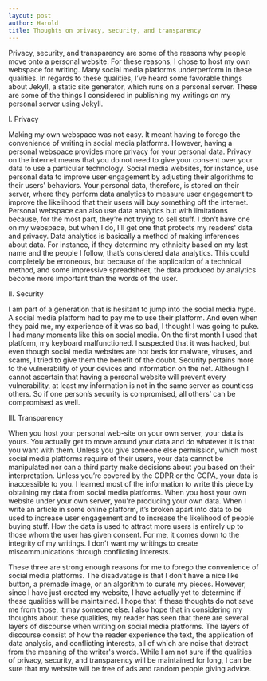 ```yaml
---
layout: post
author: Harold
title: Thoughts on privacy, security, and transparency
---
```


Privacy, security, and transparency are some of the reasons why people move onto a personal website. For these reasons, I chose to host my own webspace for writing. Many social media platforms underperform in these qualities. In regards to these qualities, I’ve heard some favorable things about Jekyll, a static site generator, which runs on a personal server. These are some of the things I considered in publishing my writings on my personal server using Jekyll. 

I. Privacy  

Making my own webspace was not easy. It meant having to forego the convenience of writing in social media platforms. However, having a personal webspace provides more privacy for your personal data. Privacy on the internet means that you do not need to give your consent over your data to use a particular technology. Social media websites, for instance, use personal data to improve user engagement by adjusting their algorithms to their users' behaviors. Your personal data, therefore, is stored on their server, where they perform data analytics to measure user engagement to improve the likelihood that their users will buy something off the internet. Personal webspace can also use data analytics but with limitations because, for the most part, they’re not trying to sell stuff. I don’t have one on my webspace, but when I do, I’ll get one that protects my readers' data and privacy. Data analytics is basically a method of making inferences about data. For instance, if they determine my ethnicity based on my last name and the people I follow, that’s considered data analytics. This could completely be erroneous, but because of the application of a technical method, and some impressive spreadsheet, the data produced by analytics become more important than the words of the user. 

II. Security 

I am part of a generation that is hesitant to jump into the social media hype. A social media platform had to pay me to use their platform. And even when they paid me, my experience of it was so bad, I thought I was going to puke. I had many moments like this on social media. On the first month I used that platform, my keyboard malfunctioned. I suspected that it was hacked, but even though social media websites are hot beds for malware, viruses, and scams, I tried to give them the benefit of the doubt. Security pertains more to the vulnerability of your devices and information on the net. Although I cannot ascertain that having a personal website will prevent every vulnerability, at least my information is not in the same server as countless others. So if one person’s security is compromised, all others’ can be compromised as well. 

III. Transparency 

When you host your personal web-site on your own server, your data is yours. You actually get to move around your data and do whatever it is that you want with them. Unless you give someone else permission, which most social media platforms require of their users, your data cannot be manipulated nor can a third party make decisions about you based on their interpretation. Unless you’re covered by the GDPR or the CCPA, your data is inaccessible to you. I learned most of the information to write this piece by obtaining my data from social media platforms. When you host your own website under your own server, you're producing your own data. When I write an article in some online platform, it’s broken apart into data to be used to increase user engagement and to increase the likelihood of people buying stuff. How the data is used to attract more users is entirely up to those whom the user has given consent. For me, it comes down to the integrity of my writings. I don’t want my writings to create miscommunications through conflicting interests.

These three are strong enough reasons for me to forego the convenience of social media platforms. The disadvatage is that I don't have a nice like button, a premade image, or an algorithm to curate my pieces. However, since I have just created my website, I have actually yet to determine if these qualities will be maintained. I hope that if these thoughts do not save me from those, it may someone else. I also hope that in considering my thoughts about these qualities, my reader has seen that there are several layers of discourse when writing on social media platforms. The layers of discourse consist of how the reader experience the text, the application of data analysis, and conflicting interests, all of which are noise that detract from the meaning of the writer's words. While I am not sure if the qualities of privacy, security, and transparency will be maintained for long, I can be sure that my website will be free of ads and random people giving advice. 

